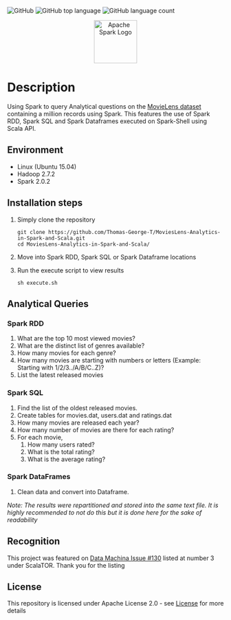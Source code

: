 ![GitHub](https://img.shields.io/github/license/Thomas-George-T/MoviesLens-Analytics-in-Spark-and-Scala.svg)
![GitHub top language](https://img.shields.io/github/languages/top/Thomas-George-T/MoviesLens-Analytics-in-Spark-and-Scala.svg?color=Red)
![GitHub language count](https://img.shields.io/github/languages/count/Thomas-George-T/MoviesLens-Analytics-in-Spark-and-Scala.svg)
	
<p align="center">
	<a href="#">
		<img src="https://spark.apache.org/images/spark-logo-trademark.png" alt="Apache Spark Logo" height=100>
	</a>
	<br>
</p>


# Description
Using Spark to query Analytical questions on the [MovieLens dataset](https://grouplens.org/datasets/movielens/1m/) containing a million records using Spark. This features the use of Spark RDD, Spark SQL and Spark Dataframes executed on Spark-Shell using Scala API.

## Environment
* Linux (Ubuntu 15.04)
* Hadoop 2.7.2
* Spark 2.0.2

## Installation steps

1. Simply clone the repository
	```
	git clone https://github.com/Thomas-George-T/MoviesLens-Analytics-in-Spark-and-Scala.git
	cd MoviesLens-Analytics-in-Spark-and-Scala/
	```
2. Move into Spark RDD, Spark SQL or Spark Dataframe locations

3. Run the execute script to view results
	```
	sh execute.sh
	```
## Analytical Queries

### Spark RDD
1. What are the top 10 most viewed movies?
2. What are the distinct list of genres available?
3. How many movies for each genre?
4. How many movies are starting with numbers or letters (Example: Starting with 1/2/3../A/B/C..Z)?
5. List the latest released movies

### Spark SQL
1. Find the list of the oldest released movies.
2. Create tables for movies.dat, users.dat and ratings.dat
3. How many movies are released each year?
4. How many number of movies are there for each rating?
5. For each movie,
   1. How many users rated? 
   2. What is the total rating? 
   3. What is the average rating?

### Spark DataFrames
1. Clean data and convert into Dataframe.

_Note: The results were repartitioned and stored into the same text file. It is highly recommended to not do this but it is done here for the sake of readability_

## Recognition
This project was featured on [Data Machina Issue #130](https://www.getrevue.co/profile/datamachina/issues/data-machina-issue-130-112552) listed at number 3 under ScalaTOR. Thank you for the listing

## License
This repository is licensed under Apache License 2.0 - see [License](LICENSE.md) for more details

